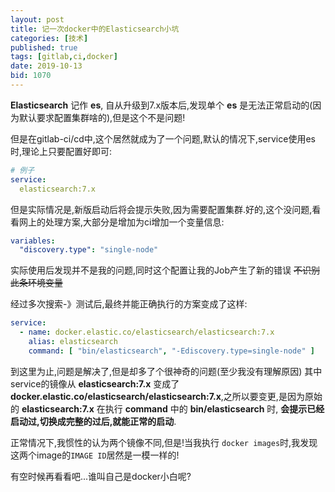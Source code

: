 ```yaml
---
layout: post
title: 记一次docker中的Elasticsearch小坑
categories: [技术]
published: true
tags: [gitlab,ci,docker]
date: 2019-10-13
bid: 1070
---
```


__Elasticsearch__ 记作 __es__, 自从升级到7.x版本后,发现单个 __es__ 是无法正常启动的(因为默认要求配置集群啥的),但是这个不是问题!

  但是在gitlab-ci/cd中,这个居然就成为了一个问题,默认的情况下,service使用es时,理论上只要配置好即可:
~~~yaml
# 例子
service:
  elasticsearch:7.x
~~~
但是实际情况是,新版启动后将会提示失败,因为需要配置集群.好的,这个没问题,看看网上的处理方案,大部分是增加为ci增加一个变量信息:
~~~yaml
variables:
  "discovery.type": "single-node"
~~~
实际使用后发现并不是我的问题,同时这个配置让我的Job产生了新的错误 ~~不识别此条环境变量~~

经过多次搜索-》测试后,最终并能正确执行的方案变成了这样:
~~~yaml
service:
  - name: docker.elastic.co/elasticsearch/elasticsearch:7.x
    alias: elasticsearch
    command: [ "bin/elasticsearch", "-Ediscovery.type=single-node" ]
~~~
到这里为止,问题是解决了,但是却多了个很神奇的问题(至少我没有理解原因)
其中service的镜像从 __elasticsearch:7.x__ 变成了 __docker.elastic.co/elasticsearch/elasticsearch:7.x__,之所以要变更,是因为原始的 __elasticsearch:7.x__ 在执行 __command__ 中的 __bin/elasticsearch__ 时, **会提示已经启动过,切换成完整的过后,就能正常的启动**.

正常情况下,我惯性的认为两个镜像不同,但是!当我执行 `docker images`时,我发现这两个image的`IMAGE ID`居然是一模一样的!

有空时候再看看吧...谁叫自己是docker小白呢?


